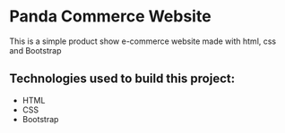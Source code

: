 # Panda Commerce Website

This is a simple product show e-commerce website made with html, css and Bootstrap

## Technologies used to build this project:
* HTML
* CSS
* Bootstrap